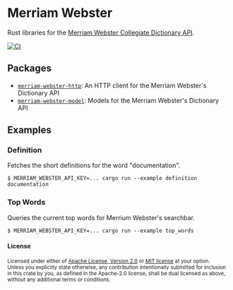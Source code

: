 # Merriam Webster
Rust libraries for the [Merriam Webster Collegiate Dictionary API].

[![CI](https://github.com/Fyko/merriam-webster/actions/workflows/ci.yml/badge.svg)](https://github.com/Fyko/merriam-webster/actions/workflows/ci.yml)

## Packages
- [`merriam-webster-http`]: An HTTP client for the Merriam Webster's Dictionary API
- [`merriam-webster-model`]: Models for the Merriam Webster's Dictionary API


[Merriam Webster Collegiate Dictionary API]: https://dictionaryapi.com/products/json
[`merriam-webster-http`]: ./merriam-webster-http
[`merriam-webster-model`]: ./merriam-webster-model


## Examples

### Definition
Fetches the short definitions for the word "documentation".
```console
$ MERRIAM_WEBSTER_API_KEY=... cargo run --example definition documentation
```

### Top Words
Queries the current top words for Merrium Webster's searchbar.
```console
$ MERRIAM_WEBSTER_API_KEY=... cargo run --example top_words
```

#### License

<sup>
Licensed under either of <a href="LICENSE-APACHE">Apache License, Version
2.0</a> or <a href="LICENSE-MIT">MIT license</a> at your option.
</sup>

<br>

<sub>
Unless you explicitly state otherwise, any contribution intentionally submitted
for inclusion in this crate by you, as defined in the Apache-2.0 license, shall
be dual licensed as above, without any additional terms or conditions.
</sub>
